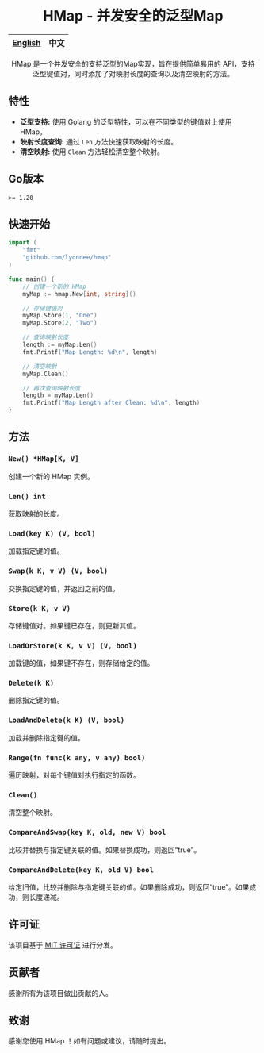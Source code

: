 <div align="center">
</br>

# HMap - 并发安全的泛型Map

| [English](README.md) | 中文 |
| --- | --- |

HMap 是一个并发安全的支持泛型的Map实现，旨在提供简单易用的 API，支持泛型键值对，同时添加了对映射长度的查询以及清空映射的方法。

</div>

## 特性

- **泛型支持:** 使用 Golang 的泛型特性，可以在不同类型的键值对上使用 HMap。
- **映射长度查询:** 通过 `Len` 方法快速获取映射的长度。
- **清空映射:** 使用 `Clean` 方法轻松清空整个映射。

## Go版本

`>= 1.20`

## 快速开始

```go
import (
	"fmt"
	"github.com/lyonnee/hmap"
)

func main() {
	// 创建一个新的 HMap
	myMap := hmap.New[int, string]()

	// 存储键值对
	myMap.Store(1, "One")
	myMap.Store(2, "Two")

	// 查询映射长度
	length := myMap.Len()
	fmt.Printf("Map Length: %d\n", length)

	// 清空映射
	myMap.Clean()

	// 再次查询映射长度
	length = myMap.Len()
	fmt.Printf("Map Length after Clean: %d\n", length)
}
```

## 方法

### `New() *HMap[K, V]`

创建一个新的 HMap 实例。

### `Len() int`

获取映射的长度。

### `Load(key K) (V, bool)`

加载指定键的值。

### `Swap(k K, v V) (V, bool)`

交换指定键的值，并返回之前的值。

### `Store(k K, v V)`

存储键值对。如果键已存在，则更新其值。

### `LoadOrStore(k K, v V) (V, bool)`

加载键的值，如果键不存在，则存储给定的值。

### `Delete(k K)`

删除指定键的值。

### `LoadAndDelete(k K) (V, bool)`

加载并删除指定键的值。

### `Range(fn func(k any, v any) bool)`

遍历映射，对每个键值对执行指定的函数。

### `Clean()`

清空整个映射。

### `CompareAndSwap(key K, old, new V) bool`

比较并替换与指定键关联的值。如果替换成功，则返回“true”。

### `CompareAndDelete(key K, old V) bool`

给定旧值，比较并删除与指定键关联的值。如果删除成功，则返回“true”。如果成功，则长度递减。

## 许可证

该项目基于 [MIT 许可证](LICENSE) 进行分发。

## 贡献者

感谢所有为该项目做出贡献的人。

## 致谢

感谢您使用 HMap ！如有问题或建议，请随时提出。